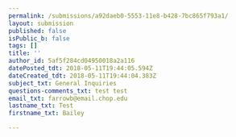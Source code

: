 ```yaml
---
permalink: /submissions/a92daeb0-5553-11e8-b428-7bc865f793a1/
layout: submission
published: false
isPublic_b: false
tags: []
title: ''
author_id: 5af5f284cd04950018a2a116
datePosted_tdt: 2018-05-11T19:44:05.594Z
dateCreated_tdt: 2018-05-11T19:44:04.383Z
subject_txt: General Inquiries
questions-comments_txt: test test
email_txt: farrowb@email.chop.edu
lastname_txt: Test
firstname_txt: Bailey

---
```



